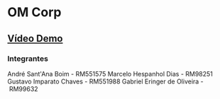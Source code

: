 # OM Corp

## [Vídeo Demo](https://youtu.be/xMzcw9Uim-g)

### Integrantes

André Sant'Ana Boim - RM551575
Marcelo Hespanhol Dias - RM98251
Gustavo Imparato Chaves - RM551988
Gabriel Eringer de Oliveira - RM99632
